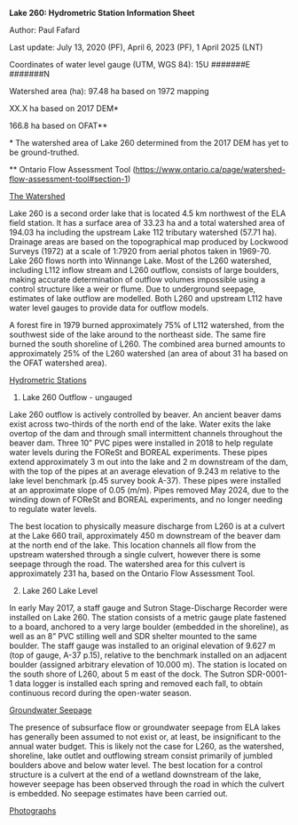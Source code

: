 **Lake 260: Hydrometric Station Information Sheet**

Author: Paul Fafard

Last update: July 13, 2020 (PF), April 6, 2023 (PF), 1 April 2025 (LNT)

Coordinates of water level gauge (UTM, WGS 84): 15U \#######E \#######N

Watershed area (ha): 97.48 ha based on 1972 mapping

XX.X ha based on 2017 DEM\*

166.8 ha based on OFAT\*\*

\* The watershed area of Lake 260 determined from the 2017 DEM has yet to be ground-truthed.

\*\* Ontario Flow Assessment Tool (<https://www.ontario.ca/page/watershed-flow-assessment-tool#section-1>)

<u>The Watershed</u>

Lake 260 is a second order lake that is located 4.5 km northwest of the ELA field station. It has a surface area of 33.23 ha and a total watershed area of 194.03 ha including the upstream Lake 112 tributary watershed (57.71 ha). Drainage areas are based on the topographical map produced by Lockwood Surveys (1972) at a scale of 1:7920 from aerial photos taken in 1969-70. Lake 260 flows north into Winnange Lake. Most of the L260 watershed, including L112 inflow stream and L260 outflow, consists of large boulders, making accurate determination of outflow volumes impossible using a control structure like a weir or flume. Due to underground seepage, estimates of lake outflow are modelled. Both L260 and upstream L112 have water level gauges to provide data for outflow models.

A forest fire in 1979 burned approximately 75% of L112 watershed, from the southwest side of the lake around to the northeast side. The same fire burned the south shoreline of L260. The combined area burned amounts to approximately 25% of the L260 watershed (an area of about 31 ha based on the OFAT watershed area).

<u>Hydrometric Stations</u>

1.  Lake 260 Outflow - ungauged

Lake 260 outflow is actively controlled by beaver. An ancient beaver dams exist across two-thirds of the north end of the lake. Water exits the lake overtop of the dam and through small intermittent channels throughout the beaver dam. Three 10” PVC pipes were installed in 2018 to help regulate water levels during the FOReSt and BOREAL experiments. These pipes extend approximately 3 m out into the lake and 2 m downstream of the dam, with the top of the pipes at an average elevation of 9.243 m relative to the lake level benchmark (p.45 survey book A-37). These pipes were installed at an approximate slope of 0.05 (m/m). Pipes removed May 2024, due to the winding down of FOReSt and BOREAL experiments, and no longer needing to regulate water levels.

The best location to physically measure discharge from L260 is at a culvert at the Lake 660 trail, approximately 450 m downstream of the beaver dam at the north end of the lake. This location channels all flow from the upstream watershed through a single culvert, however there is some seepage through the road. The watershed area for this culvert is approximately 231 ha, based on the Ontario Flow Assessment Tool.

2.  Lake 260 Lake Level

In early May 2017, a staff gauge and Sutron Stage-Discharge Recorder were installed on Lake 260. The station consists of a metric gauge plate fastened to a board, anchored to a very large boulder (embedded in the shoreline), as well as an 8” PVC stilling well and SDR shelter mounted to the same boulder. The staff gauge was installed to an original elevation of 9.627 m (top of gauge, A-37 p.15), relative to the benchmark installed on an adjacent boulder (assigned arbitrary elevation of 10.000 m). The station is located on the south shore of L260, about 5 m east of the dock. The Sutron SDR-0001-1 data logger is installed each spring and removed each fall, to obtain continuous record during the open-water season.

<u>Groundwater Seepage</u>

The presence of subsurface flow or groundwater seepage from ELA lakes has generally been assumed to not exist or, at least, be insignificant to the annual water budget. This is likely not the case for L260, as the watershed, shoreline, lake outlet and outflowing stream consist primarily of jumbled boulders above and below water level. The best location for a control structure is a culvert at the end of a wetland downstream of the lake, however seepage has been observed through the road in which the culvert is embedded. No seepage estimates have been carried out.

<u>Photographs</u>
